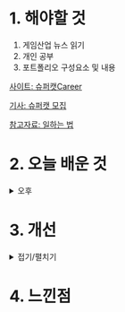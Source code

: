 
# 1. 해야할 것

1. 게임산업 뉴스 읽기 
2. 개인 공부  
3. 포트폴리오 구성요소 및 내용

[사이트: 슈퍼캣Career](https://apply.supercat.co.kr/)

[기사: 슈퍼캣 모집](https://www.gamemeca.com/view.php?gid=1745811)

[참고자료: 일하는 법](https://www.workrules.supercat.co.kr/)


# 2. 오늘 배운 것

<details>
<summary>오후</summary>

슈퍼캣에서 게임 기획자를 구한다는 공고를 확인했다.
</details>




# 3. 개선


<details>
<summary>접기/펼치기</summary>


</details>



# 4. 느낀점


